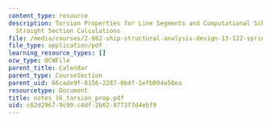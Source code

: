 ```yaml
---
content_type: resource
description: Torsion Properties for Line Segments and Computational Scheme for Piecewise
  Straight Section Calculations
file: /media/courses/2-082-ship-structural-analysis-design-13-122-spring-2003/c62d29679c90c4df2b028773f7d4ebf9_notes_16_torsion_prop.pdf
file_type: application/pdf
learning_resource_types: []
ocw_type: OCWFile
parent_title: Calendar
parent_type: CourseSection
parent_uid: 66cade9f-8156-2287-0b4f-1efb004a50ea
resourcetype: Document
title: notes_16_torsion_prop.pdf
uid: c62d2967-9c90-c4df-2b02-8773f7d4ebf9
---
```

